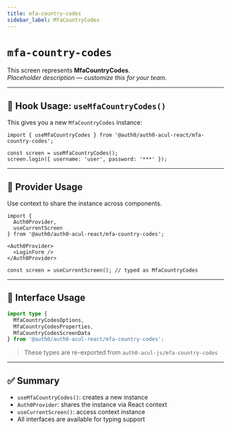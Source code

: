 ```yaml
---
title: mfa-country-codes
sidebar_label: MfaCountryCodes
---
```


# `mfa-country-codes`

This screen represents **MfaCountryCodes**.  
_Placeholder description — customize this for your team._

---

## 🔹 Hook Usage: `useMfaCountryCodes()`

This gives you a new `MfaCountryCodes` instance:

```tsx
import { useMfaCountryCodes } from '@auth0/auth0-acul-react/mfa-country-codes';

const screen = useMfaCountryCodes();
screen.login({ username: 'user', password: '***' });
```

---

## 🔹 Provider Usage

Use context to share the instance across components.

```tsx
import {
  Auth0Provider,
  useCurrentScreen
} from '@auth0/auth0-acul-react/mfa-country-codes';

<Auth0Provider>
  <LoginForm />
</Auth0Provider>
```

```tsx
const screen = useCurrentScreen(); // typed as MfaCountryCodes
```

---

## 🔹 Interface Usage

```ts
import type {
  MfaCountryCodesOptions,
  MfaCountryCodesProperties,
  MfaCountryCodesScreenData
} from '@auth0/auth0-acul-react/mfa-country-codes';
```

> These types are re-exported from `auth0-acul-js/mfa-country-codes`

---

## ✅ Summary

- `useMfaCountryCodes()`: creates a new instance
- `Auth0Provider`: shares the instance via React context
- `useCurrentScreen()`: access context instance
- All interfaces are available for typing support
